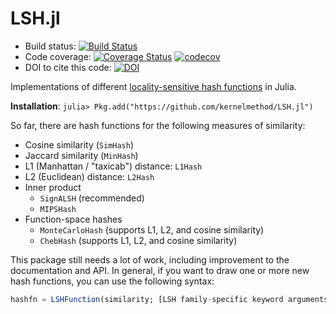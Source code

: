 # LSH.jl

- Build status: [![Build Status](https://travis-ci.com/kernelmethod/LSH.jl.svg?branch=master)](https://travis-ci.com/kernelmethod/LSH.jl)
- Code coverage: [![Coverage Status](https://coveralls.io/repos/github/kernelmethod/LSH.jl/badge.svg?branch=master)](https://coveralls.io/github/kernelmethod/LSH.jl?branch=master)
[![codecov](https://codecov.io/gh/kernelmethod/LSH.jl/branch/master/graph/badge.svg)](https://codecov.io/gh/kernelmethod/LSH.jl)
- DOI to cite this code: [![DOI](https://zenodo.org/badge/197700982.svg)](https://zenodo.org/badge/latestdoi/197700982)

Implementations of different [locality-sensitive hash functions](https://en.wikipedia.org/wiki/Locality-sensitive_hashing) in Julia.

**Installation**: `julia> Pkg.add("https://github.com/kernelmethod/LSH.jl")`

So far, there are hash functions for the following measures of similarity:

- Cosine similarity (`SimHash`)
- Jaccard similarity (`MinHash`)
- L1 (Manhattan / "taxicab") distance: `L1Hash`
- L2 (Euclidean) distance: `L2Hash`
- Inner product
  - `SignALSH` (recommended)
  - `MIPSHash`
- Function-space hashes
  - `MonteCarloHash` (supports L1, L2, and cosine similarity)
  - `ChebHash` (supports L1, L2, and cosine similarity)

This package still needs a lot of work, including improvement to the documentation and API. In general, if you want to draw one or more new hash functions, you can use the following syntax:

```julia
hashfn = LSHFunction(similarity; [LSH family-specific keyword arguments])
```
